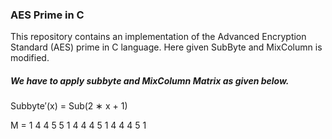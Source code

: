 ### AES Prime in C
This repository contains an implementation of the Advanced Encryption Standard (AES) prime in C language. Here given SubByte and MixColumn is modified.

##### We have to apply subbyte and MixColumn Matrix as given below.

Subbyte′(x) = Sub(2 ∗ x + 1)

M =
1 4 4 5
5 1 4 4
4 5 1 4
4 4 5 1
